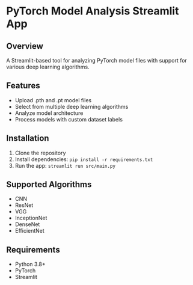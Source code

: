 # PyTorch Model Analysis Streamlit App

## Overview
A Streamlit-based tool for analyzing PyTorch model files with support for various deep learning algorithms.

## Features
- Upload .pth and .pt model files
- Select from multiple deep learning algorithms
- Analyze model architecture
- Process models with custom dataset labels

## Installation
1. Clone the repository
2. Install dependencies: `pip install -r requirements.txt`
3. Run the app: `streamlit run src/main.py`

## Supported Algorithms
- CNN
- ResNet
- VGG
- InceptionNet
- DenseNet
- EfficientNet

## Requirements
- Python 3.8+
- PyTorch
- Streamlit